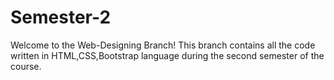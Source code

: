 # Semester-2
Welcome to the Web-Designing Branch!
This branch contains all the code written in HTML,CSS,Bootstrap language during the second semester of the course.
